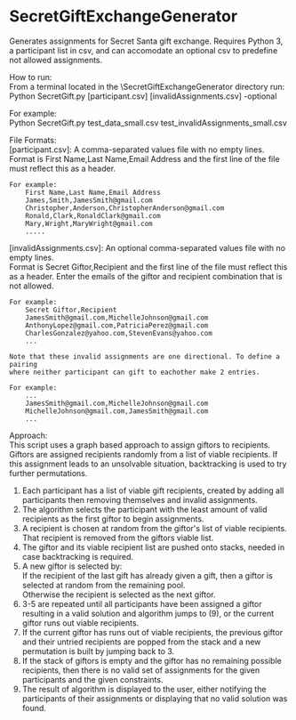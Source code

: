# SecretGiftExchangeGenerator
Generates assignments for Secret Santa gift exchange. Requires Python 3, a 
participant list in csv, and can accomodate an optional csv to predefine not 
allowed assignments.

How to run: <br />
From a terminal located in the \SecretGiftExchangeGenerator directory run:<br />
Python SecretGift.py [participant.csv] [invalidAssignments.csv] -optional

For example: <br />
Python SecretGift.py test_data_small.csv test_invalidAssignments_small.csv

File Formats: <br />
[participant.csv]: A comma-separated values file with no empty lines. Format is
    First Name,Last Name,Email Address and the first line of the file must 
    reflect this as a header. 

    For example:
        First Name,Last Name,Email Address
        James,Smith,JamesSmith@gmail.com
        Christopher,Anderson,ChristopherAnderson@gmail.com
        Ronald,Clark,RonaldClark@gmail.com
        Mary,Wright,MaryWright@gmail.com
        .....
    
[invalidAssignments.csv]: An optional comma-separated values file with no empty
    lines. <br /> Format is Secret Giftor,Recipient and the first line of the 
    file must reflect this as a header. Enter the emails of the giftor and 
    recipient combination that is not allowed. 

    For example:
        Secret Giftor,Recipient
        JamesSmith@gmail.com,MichelleJohnson@gmail.com
        AnthonyLopez@gmail.com,PatriciaPerez@gmail.com
        CharlesGonzalez@yahoo.com,StevenEvans@yahoo.com
        ...

    Note that these invalid assignments are one directional. To define a pairing
    where neither participant can gift to eachother make 2 entries.
   
    For example:
        ...
        JamesSmith@gmail.com,MichelleJohnson@gmail.com
        MichelleJohnson@gmail.com,JamesSmith@gmail.com
        ...

Approach: <br />
This script uses a graph based approach to assign giftors to recipients. Giftors
are assigned recipients randomly from a list of viable recipients. If this
assignment leads to an unsolvable situation, backtracking is used to try further
permutations.

1. Each participant has a list of viable gift recipients, created by adding all 
participants then removing themselves and invalid assignments. 
2. The algorithm selects the participant with the least amount of valid 
recipients as the first giftor to begin assignments.
3. A recipient is chosen at random from the giftor's list of viable recipients. 
That recipient is removed from the giftors viable list.
4. The giftor and its viable recipient list are pushed onto stacks, needed in
case backtracking is required.
5. A new giftor is selected by: <br />
If the recipient of the last gift has already given a gift, then a giftor is 
selected at random from the remaining pool. <br />
Otherwise the recipient is selected as the next giftor.
6. 3-5 are repeated until all participants have been assigned a giftor resulting
in a valid solution and algorithm jumps to (9), or the current giftor runs out 
viable recipients. 
7. If the current giftor has runs out of viable recipients, the previous giftor
and their untried recipients are popped from the stack and a new permutation is
built by jumping back to 3.
8. If the stack of giftors is empty and the giftor has no remaining possible
recipients, then there is no valid set of assignments for the given participants
and the given constraints.
9. The result of algorithm is displayed to the user, either notifying the 
participants of their assignments or displaying that no valid solution was 
found.
